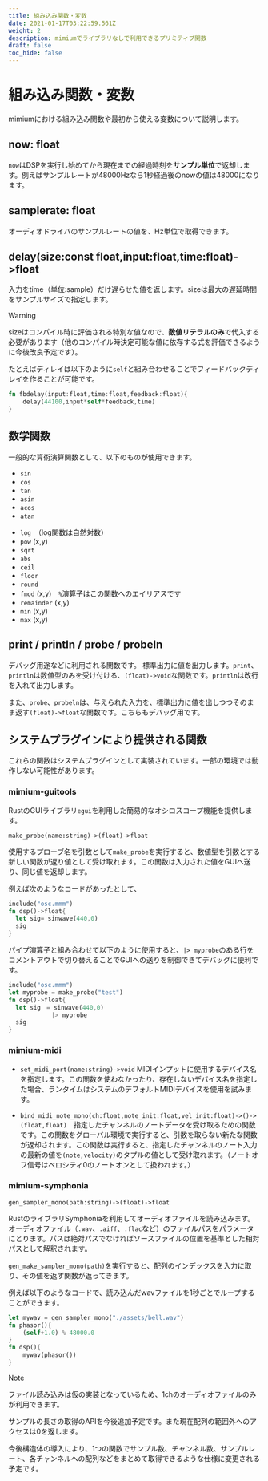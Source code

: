 ```yaml
---
title: 組み込み関数・変数
date: 2021-01-17T03:22:59.561Z
weight: 2
description: mimiumでライブラリなしで利用できるプリミティブ関数
draft: false
toc_hide: false
---
```


# 組み込み関数・変数

mimiumにおける組み込み関数や最初から使える変数について説明します。

## now: float

`now`はDSPを実行し始めてから現在までの経過時刻を**サンプル単位**で返却します。例えばサンプルレートが48000Hzなら1秒経過後のnowの値は48000になります。

## samplerate: float

オーディオドライバのサンプルレートの値を、Hz単位で取得できます。

## delay(size:const float,input:float,time:float)->float

入力をtime（単位:sample）だけ遅らせた値を返します。sizeは最大の遅延時間をサンプルサイズで指定します。

> [!WARNING]
> sizeはコンパイル時に評価される特別な値なので、**数値リテラルのみ**で代入する必要があります（他のコンパイル時決定可能な値に依存する式を評価できるように今後改良予定です）。

たとえばディレイは以下のように`self`と組み合わせることでフィードバックディレイを作ることが可能です。

```rust
fn fbdelay(input:float,time:float,feedback:float){
    delay(44100,input*self*feedback,time)
}
```

## 数学関数

一般的な算術演算関数として、以下のものが使用できます。

- `sin`
- `cos`
- `tan`
- `asin`
- `acos`
- `atan`
<!-- - `sinh`
- `cosh`
- `tanh` -->
- `log`　（log関数は自然対数）
- `pow` (x,y)
- `sqrt`
- `abs`
- `ceil`
- `floor`
- `round`
- `fmod` (x,y)　`%`演算子はこの関数へのエイリアスです
- `remainder` (x,y)
- `min` (x,y)
- `max` (x,y)


## print / println / probe / probeln

デバッグ用途などに利用される関数です。
標準出力に値を出力します。`print`、`println`は数値型のみを受け付ける、`(float)->void`な関数です。`println`は改行を入れて出力します。

また、`probe`、`probeln`は、与えられた入力を、標準出力に値を出しつつそのまま返す`(float)->float`な関数です。こちらもデバッグ用です。

## システムプラグインにより提供される関数

これらの関数はシステムプラグインとして実装されています。一部の環境では動作しない可能性があります。

### mimium-guitools

RustのGUIライブラリ`egui`を利用した簡易的なオシロスコープ機能を提供します。

`make_probe(name:string)->(float)->float`

使用するプローブ名を引数として`make_probe`を実行すると、数値型を引数とする新しい関数が返り値として受け取れます。この関数は入力された値をGUIへ送り、同じ値を返却します。

例えば次のようなコードがあったとして、

```rust
include("osc.mmm")
fn dsp()->float{
  let sig= sinwave(440,0)
  sig
}
```

パイプ演算子と組み合わせて以下のように使用すると、`|> myprobe`のある行をコメントアウトで切り替えることでGUIへの送りを制御できてデバッグに便利です。

```rust
include("osc.mmm")
let myprobe = make_probe("test")
fn dsp()->float{
  let sig　= sinwave(440,0)
            |> myprobe
  sig
}
```


### mimium-midi

- `set_midi_port(name:string)->void` MIDIインプットに使用するデバイス名を指定します。この関数を使わなかったり、存在しないデバイス名を指定した場合、ランタイムはシステムのデフォルトMIDIデバイスを使用を試みます。

- `bind_midi_note_mono(ch:float,note_init:float,vel_init:float)->()->(float,float)`　指定したチャンネルのノートデータを受け取るための関数です。この関数をグローバル環境で実行すると、引数を取らない新たな関数が返却されます。この関数は実行すると、指定したチャンネルのノート入力の最新の値を`(note,velocity)`のタプルの値として受け取れます。（ノートオフ信号はベロシティ0のノートオンとして扱われます。）

### mimium-symphonia 

`gen_sampler_mono(path:string)->(float)->float`

RustのライブラリSymphoniaを利用してオーディオファイルを読み込みます。
オーディオファイル（`.wav`、`.aiff`、`.flac`など）のファイルパスをパラメータにとります。パスは絶対パスでなければソースファイルの位置を基準とした相対パスとして解釈されます。


`gen_make_sampler_mono(path)`を実行すると、配列のインデックスを入力に取り、その値を返す関数が返ってきます。

例えば以下のようなコードで、読み込んだwavファイルを1秒ごとでループすることができます。

```rust
let mywav = gen_sampler_mono("./assets/bell.wav")
fn phasor(){
    (self+1.0) % 48000.0
}
fn dsp(){
    mywav(phasor())
}

```


> [!NOTE]
> 
> ファイル読み込みは仮の実装となっているため、1chのオーディオファイルのみが利用できます。
> 
> サンプルの長さの取得のAPIを今後追加予定です。また現在配列の範囲外へのアクセスは0を返します。
> 
> 今後構造体の導入により、1つの関数でサンプル数、チャンネル数、サンプルレート、各チャンネルへの配列などをまとめて取得できるような仕様に変更される予定です。
> 